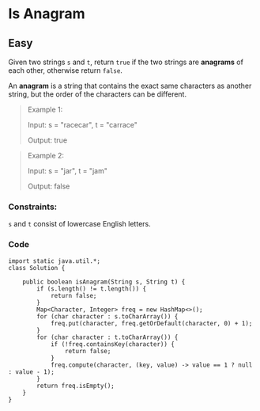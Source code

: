 # Is Anagram
## Easy 

Given two strings `s` and `t`, return `true` if the two strings are **anagrams** of each other, otherwise return `false`.

An **anagram** is a string that contains the exact same characters as another string, but the order of the characters can be different.

>Example 1:
>
>Input: s = "racecar", t = "carrace"
>
>Output: true

>Example 2:
>
>Input: s = "jar", t = "jam"
>
>Output: false

### Constraints:

`s` and `t` consist of lowercase English letters.

### Code

```
import static java.util.*;
class Solution {

    public boolean isAnagram(String s, String t) {
        if (s.length() != t.length()) {
            return false;
        }
        Map<Character, Integer> freq = new HashMap<>();
        for (char character : s.toCharArray()) {
            freq.put(character, freq.getOrDefault(character, 0) + 1);
        }
        for (char character : t.toCharArray()) {
            if (!freq.containsKey(character)) {
                return false;
            }
            freq.compute(character, (key, value) -> value == 1 ? null : value - 1);
        }
        return freq.isEmpty();
    }
}
```